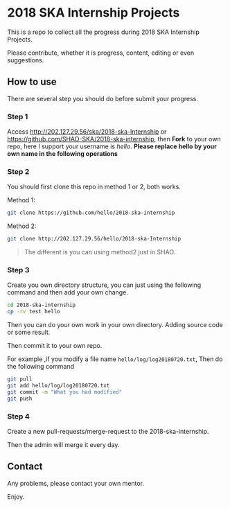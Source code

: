 # 2018 SKA Internship Projects

This is a repo to collect all the progress during 2018 SKA Internship Projects.

Please contribute, whether it is progress, content, editing or even suggestions.

## How to use

There are several step you should do before submit your progress.

### Step 1

Access http://202.127.29.56/ska/2018-ska-Internship or https://github.com/SHAO-SKA/2018-ska-internship, then **Fork** to your own repo, here I support your username is *hello*. **Please replace hello by your own name in the following operations**

### Step 2

You should first clone this repo in method 1 or 2, both works.

Method 1:

```bash
git clone https://github.com/hello/2018-ska-internship
```

Method 2:

```bash
git clone http://202.127.29.56/hello/2018-ska-Internship
```

> The different is you can using method2 just in SHAO.

### Step 3

Create you own directory structure, you can just using the following command and then add your own change.

```bash
cd 2018-ska-internship
cp -rv test hello
```

Then you can do your own work in your own directory. Adding source code or some result.

Then commit it to your own repo.

For example ,if you modify a file name `hello/log/log20180720.txt`, Then do the following command

```bash
git pull
git add hello/log/log20180720.txt
git commit -m "What you had modified"
git push
```

### Step 4

Create a new pull-requests/merge-request to the 2018-ska-internship.

Then the admin will merge it every day. 

## Contact

Any problems, please contact your own mentor.

Enjoy.